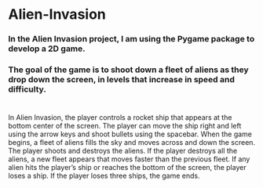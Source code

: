 # Alien-Invasion

### In the Alien Invasion project, I am using the Pygame package to develop a 2D game.

### The goal of the game is to shoot down a fleet of aliens as they drop down the screen, in levels that increase in speed and difficulty.

#
In Alien Invasion, the player controls a rocket ship that appears
at the bottom center of the screen. The player can move the ship
right and left using the arrow keys and shoot bullets using the
spacebar. When the game begins, a fleet of aliens fills the sky
and moves across and down the screen. The player shoots and
destroys the aliens. If the player destroys all the aliens, a new fleet
appears that moves faster than the previous fleet. If any alien hits
the player’s ship or reaches the bottom of the screen, the player
loses a ship. If the player loses three ships, the game ends.
#